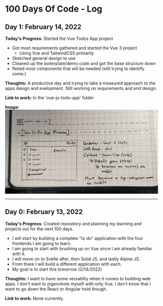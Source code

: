 # 100 Days Of Code - Log

## Day 1: February 14, 2022

**Today's Progress**: Started the Vue Todos App project
- Got most requirements gathered and started the Vue 3 project
    - Using Vue and TailwindCSS primarily
- Sketched general design to use
- Cleaned up the boilerplate/demo code and got the base structure down
- Noted most components that will be needed (still trying to identify some.)

**Thoughts:** A productive day and trying to take a measured approach to the apps design and evelopment. Still working on requirements and end design.

**Link to work:** In the 'vue-js-todo-app' folder

**Image:**
![Todo App Sketch](_progress-images/20220214-todo-app-sketch.jpg "Todo app sketch")

***

## Day 0: February 13, 2022

**Today's Progress**: Created repository and planning my learning and projects out for the next 100 days.
- I will start by building a complete "to do" application with the four frontends I am going to learn.
- I am going to start with brushing up on Vue since I am already familiar with it.
- I will move on to Svelte after, then Solid JS, and lastly Alpine JS.
- From there I will build a different application with each.
- My goal is to start this tomorrow (2/14/2022)

**Thoughts:** I want to have some versatility when it comes to building web apps. I don't want to pigeonhole myself with only Vue. I don't know that I want to go down the React or Angular hold though.

**Link to work:** None currently.